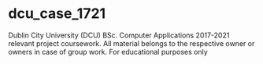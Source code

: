 # dcu_case_1721
Dublin City University (DCU) BSc. Computer Applications 2017-2021 relevant project coursework. All material belongs to the respective owner or owners in case of group work. For educational purposes only
